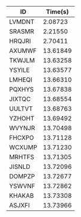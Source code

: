 |ID|Time(s)|
|-|-|
|LVMDNT|2.08723|
|SRASMR|2.21550|
|HRQJRI|2.70411|
|AXUMWF|13.61849|
|TKWJLM|13.63258|
|YSYILE|13.63577|
|LMHEQI|13.66310|
|PQXHYS|13.67838|
|JIXTQC|13.68554|
|UULTVT|13.68763|
|YZHOHT|13.69492|
|WVYNJR|13.70498|
|FHCXPO|13.71128|
|WCXUMP|13.71230|
|MRHTFS|13.71305|
|JISNLD|13.72096|
|DOMPZP|13.72677|
|YSWVNF|13.72862|
|KHAKAB|13.73308|
|ASJXFI|13.73966|
